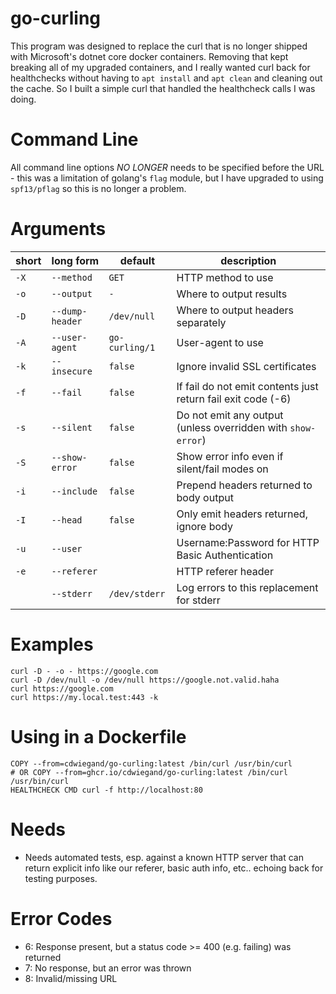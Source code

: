 # go-curling
This program was designed to replace the curl that is no longer shipped with Microsoft's dotnet core docker containers. Removing that kept breaking all of my upgraded containers, and I really wanted curl back for healthchecks without having to `apt install` and `apt clean` and cleaning out the cache. So I built a simple curl that handled the healthcheck calls I was doing.

# Command Line 
All command line options *NO LONGER* needs to be specified before the URL - this was a limitation of golang's `flag` module, but I have upgraded to using `spf13/pflag` so this is no longer a problem.

# Arguments
| short | long form | default | description |
| -- | -- | -- | -- |
| `-X` | `--method` | `GET` | HTTP method to use |
| `-o` | `--output` | `-` | Where to output results |
| `-D` | `--dump-header` | `/dev/null` | Where to output headers separately |
| `-A` | `--user-agent` | `go-curling/1` | User-agent to use |
| `-k` | `--insecure` | `false` | Ignore invalid SSL certificates |
| `-f` | `--fail` | `false` | If fail do not emit contents just return fail exit code (-6) |
| `-s` | `--silent` | `false` | Do not emit any output (unless overridden with `show-error`) |
| `-S` | `--show-error` | `false` | Show error info even if silent/fail modes on |
| `-i` | `--include` | `false` | Prepend headers returned to body output |
| `-I` | `--head` | `false` | Only emit headers returned, ignore body |
| `-u` | `--user` |  | Username:Password for HTTP Basic Authentication |
| `-e` | `--referer` |  | HTTP referer header |
|  | `--stderr` | `/dev/stderr` | Log errors to this replacement for stderr |

# Examples

```
curl -D - -o - https://google.com
curl -D /dev/null -o /dev/null https://google.not.valid.haha
curl https://google.com
curl https://my.local.test:443 -k
```

# Using in a Dockerfile
```
COPY --from=cdwiegand/go-curling:latest /bin/curl /usr/bin/curl
# OR COPY --from=ghcr.io/cdwiegand/go-curling:latest /bin/curl /usr/bin/curl
HEALTHCHECK CMD curl -f http://localhost:80
```

# Needs
- Needs automated tests, esp. against a known HTTP server that can return explicit info like our referer, basic auth info, etc.. echoing back for testing purposes.

# Error Codes
- 6: Response present, but a status code >= 400 (e.g. failing) was returned
- 7: No response, but an error was thrown
- 8: Invalid/missing URL
